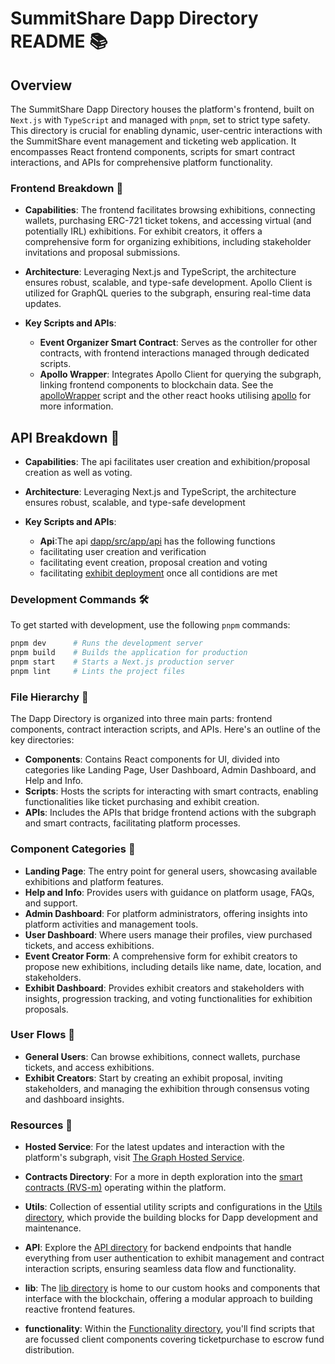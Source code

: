 # SummitShare Dapp Directory README 📚

## Overview

The SummitShare Dapp Directory houses the platform's frontend, built on `Next.js` with `TypeScript` and managed with `pnpm`, set to strict type safety. This directory is crucial for enabling dynamic, user-centric interactions with the SummitShare event management and ticketing web application. It encompasses React frontend components, scripts for smart contract interactions, and APIs for comprehensive platform functionality.

### Frontend Breakdown 🎨

- **Capabilities**: The frontend facilitates browsing exhibitions, connecting wallets, purchasing ERC-721 ticket tokens, and accessing virtual (and potentially IRL) exhibitions. For exhibit creators, it offers a comprehensive form for organizing exhibitions, including stakeholder invitations and proposal submissions.
- **Architecture**: Leveraging Next.js and TypeScript, the architecture ensures robust, scalable, and type-safe development. Apollo Client is utilized for GraphQL queries to the subgraph, ensuring real-time data updates.

- **Key Scripts and APIs**:
  - **Event Organizer Smart Contract**: Serves as the controller for other contracts, with frontend interactions managed through dedicated scripts.
  - **Apollo Wrapper**: Integrates Apollo Client for querying the subgraph, linking frontend components to blockchain data. See the [apolloWrapper](https://github.com/bicos-io01/Revenue-Sharing-Source/blob/Central/packages/dapp/src/app/(UserPages)/apolloWrapper.tsx) script and the other react hooks utilising [apollo](https://github.com/bicos-io01/Revenue-Sharing-Source/tree/Central/packages/dapp/src/lib) for more information.

## API Breakdown 🎨

- **Capabilities**: The api facilitates user creation and exhibition/proposal creation as well as voting.
- **Architecture**: Leveraging Next.js and TypeScript, the architecture ensures robust, scalable, and type-safe development

- **Key Scripts and APIs**:
  - **Api**:The api [dapp/src/app/api](https://github.com/bicos-io01/Revenue-Sharing-Source/tree/Central/packages/dapp/src/app/api) has the following functions
  - facilitating user creation and verification
  - facilitating event creation, proposal creation and voting 
  - facilitating [exhibit deployment](https://github.com/bicos-io01/Revenue-Sharing-Source/blob/Central/packages/dapp/src/app/api/deployExhibit/route.ts) once all contidions are met 
### Development Commands 🛠️

To get started with development, use the following `pnpm` commands:

```bash
pnpm dev      # Runs the development server
pnpm build    # Builds the application for production
pnpm start    # Starts a Next.js production server
pnpm lint     # Lints the project files
```

### File Hierarchy 📁

The Dapp Directory is organized into three main parts: frontend components, contract interaction scripts, and APIs. Here's an outline of the key directories:

- **Components**: Contains React components for UI, divided into categories like Landing Page, User Dashboard, Admin Dashboard, and Help and Info.
- **Scripts**: Hosts the scripts for interacting with smart contracts, enabling functionalities like ticket purchasing and exhibit creation.
- **APIs**: Includes the APIs that bridge frontend actions with the subgraph and smart contracts, facilitating platform processes.

### Component Categories 🧩

- **Landing Page**: The entry point for general users, showcasing available exhibitions and platform features.
- **Help and Info**: Provides users with guidance on platform usage, FAQs, and support.
- **Admin Dashboard**: For platform administrators, offering insights into platform activities and management tools.
- **User Dashboard**: Where users manage their profiles, view purchased tickets, and access exhibitions.
- **Event Creator Form**: A comprehensive form for exhibit creators to propose new exhibitions, including details like name, date, location, and stakeholders.
- **Exhibit Dashboard**: Provides exhibit creators and stakeholders with insights, progression tracking, and voting functionalities for exhibition proposals.

### User Flows 🔄

- **General Users**: Can browse exhibitions, connect wallets, purchase tickets, and access exhibitions.
- **Exhibit Creators**: Start by creating an exhibit proposal, inviting stakeholders, and managing the exhibition through consensus voting and dashboard insights.

### Resources 📌

- **Hosted Service**: For the latest updates and interaction with the platform's subgraph, visit [The Graph Hosted Service](https://thegraph.com/hosted-service/subgraph/daodesigner/revenue-sharing-source).
- **Contracts Directory**: For a more in depth exploration into the [smart contracts (RVS-m)](https://github.com/bicos-io01/Revenue-Sharing-Source/tree/Central/packages/contracts) operating within the platform.

- **Utils**: Collection of essential utility scripts and configurations in the [Utils directory](https://github.com/bicos-io01/Revenue-Sharing-Source/tree/Central/packages/dapp/src/utils), which provide the building blocks for Dapp development and maintenance.

- **API**: Explore the [API directory](https://github.com/bicos-io01/Revenue-Sharing-Source/tree/Central/packages/dapp/src/app/api) for backend endpoints that handle everything from user authentication to exhibit management and contract interaction scripts, ensuring seamless data flow and functionality.

- **lib**: The [lib directory](https://github.com/bicos-io01/Revenue-Sharing-Source/tree/Central/packages/dapp/src/lib) is home to our custom hooks and components that interface with the blockchain, offering a modular approach to building reactive frontend features.

- **functionality**: Within the [Functionality directory](https://github.com/bicos-io01/Revenue-Sharing-Source/tree/Central/packages/dapp/src/functonality), you'll find scripts that are focussed client components covering ticketpurchase to escrow fund distribution.
